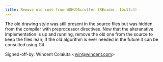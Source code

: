 ```yaml
---
title: Remove old code from WOHUDScroller (REnamer, 1bc1fc4)
---
```


The old drawing style was still present in the source files but was hidden from the compiler with preprocessor directives. Now that the alteranative implementation is up and running, remove the old one from the source to keep the files lean; if the old algorithm is ever needed in the future it can be consulted using Git.

Signed-off-by: Wincent Colaiuta &lt;win@wincent.com&gt;
